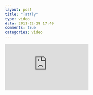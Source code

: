 ```yaml
---
layout: post
title: "Tattly"
type: video
date: 2011-12-28 17:40
comments: true
categories: video
---
```

<iframe src="http://player.vimeo.com/video/33616302?title=0&amp;byline=0&amp;portrait=0&amp;color=f1f1ef" width="270" height="152" frameborder="0" webkitAllowFullScreen mozallowfullscreen allowFullScreen></iframe>
